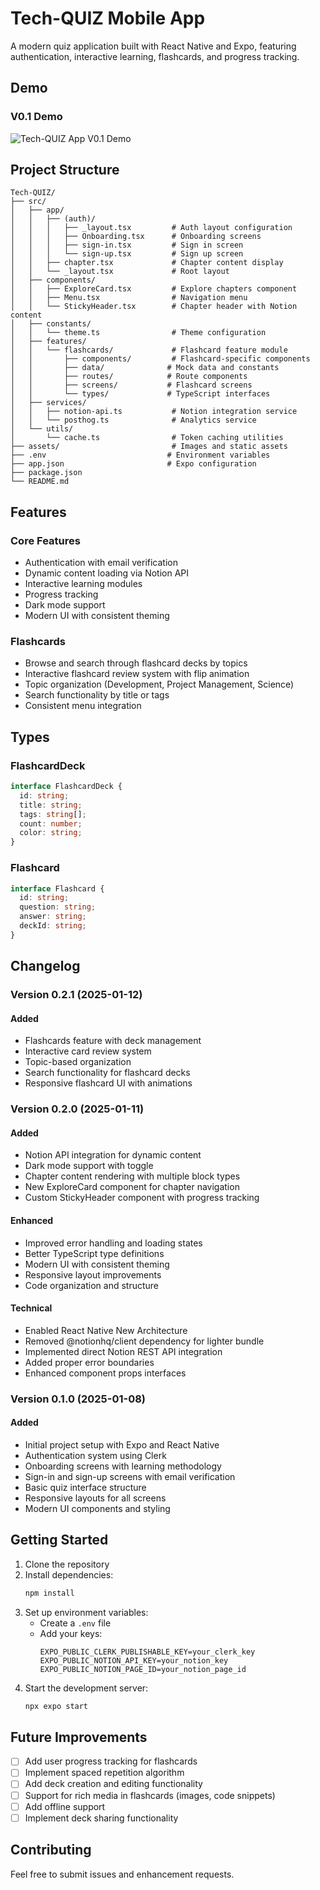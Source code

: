 # Tech-QUIZ Mobile App

A modern quiz application built with React Native and Expo, featuring authentication, interactive learning, flashcards, and progress tracking.

## Demo

### V0.1 Demo
![Tech-QUIZ App V0.1 Demo](https://file.notion.so/f/f/6c0da47d-0ecd-43be-af30-cfa44ecc34ee/9f81a200-78c9-4682-92bb-29bac07066e1/demo.gif?table=block&id=17a16628-2d07-807e-8440-d3642f70e290&spaceId=6c0da47d-0ecd-43be-af30-cfa44ecc34ee&expirationTimestamp=1736755200000&signature=z4Ons8jvIfuECvEg1yFvcpQ_X2vU8DZ1CaBoxVqWyZw&downloadName=demo.gif)

## Project Structure

```
Tech-QUIZ/
├── src/
│   ├── app/
│   │   ├── (auth)/
│   │   │   ├── _layout.tsx         # Auth layout configuration
│   │   │   ├── Onboarding.tsx      # Onboarding screens
│   │   │   ├── sign-in.tsx         # Sign in screen
│   │   │   └── sign-up.tsx         # Sign up screen
│   │   ├── chapter.tsx             # Chapter content display
│   │   └── _layout.tsx             # Root layout
│   ├── components/
│   │   ├── ExploreCard.tsx         # Explore chapters component
│   │   ├── Menu.tsx                # Navigation menu
│   │   └── StickyHeader.tsx        # Chapter header with Notion content
│   ├── constants/
│   │   └── theme.ts                # Theme configuration
│   ├── features/
│   │   └── flashcards/             # Flashcard feature module
│   │       ├── components/         # Flashcard-specific components
│   │       ├── data/              # Mock data and constants
│   │       ├── routes/            # Route components
│   │       ├── screens/           # Flashcard screens
│   │       └── types/             # TypeScript interfaces
│   ├── services/
│   │   ├── notion-api.ts           # Notion integration service
│   │   └── posthog.ts              # Analytics service
│   └── utils/
│       └── cache.ts                # Token caching utilities
├── assets/                         # Images and static assets
├── .env                           # Environment variables
├── app.json                       # Expo configuration
├── package.json
└── README.md
```

## Features

### Core Features
- Authentication with email verification
- Dynamic content loading via Notion API
- Interactive learning modules
- Progress tracking
- Dark mode support
- Modern UI with consistent theming

### Flashcards
- Browse and search through flashcard decks by topics
- Interactive flashcard review system with flip animation
- Topic organization (Development, Project Management, Science)
- Search functionality by title or tags
- Consistent menu integration

## Types

### FlashcardDeck

```typescript
interface FlashcardDeck {
  id: string;
  title: string;
  tags: string[];
  count: number;
  color: string;
}
```

### Flashcard

```typescript
interface Flashcard {
  id: string;
  question: string;
  answer: string;
  deckId: string;
}
```

## Changelog

### Version 0.2.1 (2025-01-12)

#### Added
- Flashcards feature with deck management
- Interactive card review system
- Topic-based organization
- Search functionality for flashcard decks
- Responsive flashcard UI with animations

### Version 0.2.0 (2025-01-11)

#### Added
- Notion API integration for dynamic content
- Dark mode support with toggle
- Chapter content rendering with multiple block types
- New ExploreCard component for chapter navigation
- Custom StickyHeader component with progress tracking

#### Enhanced
- Improved error handling and loading states
- Better TypeScript type definitions
- Modern UI with consistent theming
- Responsive layout improvements
- Code organization and structure

#### Technical
- Enabled React Native New Architecture
- Removed @notionhq/client dependency for lighter bundle
- Implemented direct Notion REST API integration
- Added proper error boundaries
- Enhanced component props interfaces

### Version 0.1.0 (2025-01-08)

#### Added
- Initial project setup with Expo and React Native
- Authentication system using Clerk
- Onboarding screens with learning methodology
- Sign-in and sign-up screens with email verification
- Basic quiz interface structure
- Responsive layouts for all screens
- Modern UI components and styling

## Getting Started

1. Clone the repository
2. Install dependencies:
   ```bash
   npm install
   ```
3. Set up environment variables:
   - Create a `.env` file
   - Add your keys:
     ```
     EXPO_PUBLIC_CLERK_PUBLISHABLE_KEY=your_clerk_key
     EXPO_PUBLIC_NOTION_API_KEY=your_notion_key
     EXPO_PUBLIC_NOTION_PAGE_ID=your_notion_page_id
     ```
4. Start the development server:
   ```bash
   npx expo start
   ```

## Future Improvements

- [ ] Add user progress tracking for flashcards
- [ ] Implement spaced repetition algorithm
- [ ] Add deck creation and editing functionality
- [ ] Support for rich media in flashcards (images, code snippets)
- [ ] Add offline support
- [ ] Implement deck sharing functionality

## Contributing

Feel free to submit issues and enhancement requests.
